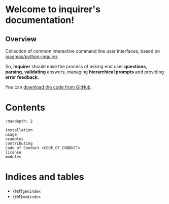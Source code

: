# Welcome to inquirer's documentation!

## Overview

Collection of common interactive command line user interfaces, based on [magmax/python-inquirer].

So, **Inquirer** should ease the process of asking end user **questions**, **parsing**, **validating** answers, managing **hierarchical prompts** and providing **error feedback**.

You can [download the code from GitHub].

# Contents

```{toctree}
:maxdepth: 2

installation
usage
examples
contributing
Code of Conduct <CODE_OF_CONDUCT>
license
modules
```

# Indices and tables

- {ref}`genindex`
- {ref}`modindex`

[magmax/python-inquirer]: https://github.com/magmax/python-inquirer
[download the code from github]: https://github.com/guysalt/python-inquirer3
[inquirer.js]: https://github.com/SBoudrias/Inquirer.js
